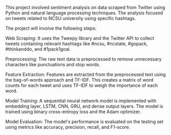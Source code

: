 This project involved sentiment analysis on data scraped from Twitter using Python and natural language processing techniques. The analysis focused on tweets related to NCSU university using specific hashtags.

The project will involve the following steps:

Web Scraping: It uses the Tweepy library and the Twitter API to collect tweets containing relevant hashtags like #ncsu, #ncstate, #gopack, #thinkanddo, and #1pack1goal.

Preprocessing: The raw text data is preprocessed to remove unnecessary characters like punctuations and stop words.

Feature Extraction: Features are extracted from the preprocessed text using the bag-of-words approach and TF-IDF. This creates a matrix of word counts for each tweet and uses TF-IDF to weigh the importance of each word.

Model Training: A sequential neural network model is implemented with embedding layer, LSTM, CNN, GRU, and dense output layers. The model is trained using binary cross-entropy loss and the Adam optimizer.

Model Evaluation: The model's performance is evaluated on the testing set using metrics like accuracy, precision, recall, and F1-score.
